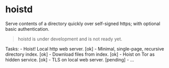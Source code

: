 # hoistd

Serve contents of a directory quickly over self-signed https; with optional basic authentication.

> hoistd is under development and is not ready yet.

Tasks:
    - Hoist! Local http web server. [ok]
    - Minimal, single-page, recursive directory index. [ok]
    - Download files from index. [ok]
    - Hoist on Tor as hidden service. [ok]
    - TLS on local web server. [pending]
    - ...
